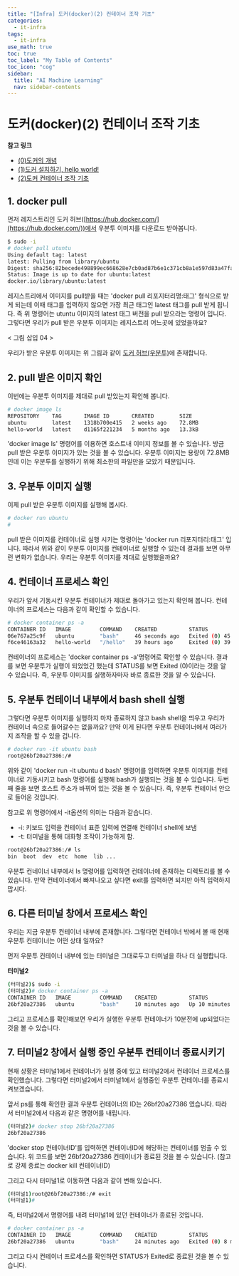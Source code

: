 ```yaml
---
title: "[Infra] 도커(docker)(2) 컨테이너 조작 기초" 
categories:
  - it-infra
tags:
  - it-infra
use_math: true
toc: true
toc_label: "My Table of Contents"
toc_icon: "cog"
sidebar:
  title: "AI Machine Learning"
  nav: sidebar-contents
---
```


# 도커(docker)(2) 컨테이너 조작 기초


**참고 링크**

* [(0)도커의 개념](https://losskatsu.github.io/it-infra/docker00/)
* [(1)도커 설치하기, hello world!](https://losskatsu.github.io/it-infra/docker01/)
* [(2)도커 컨테이너 조작 기초](https://losskatsu.github.io/it-infra/docker02/)

## 1. docker pull

먼저 레지스트리인 도커 허브([https://hub.docker.com/](https://hub.docker.com/))에서 우분투 이미지를 다운로드 받아봅니다. 

```bash
$ sudo -i
# docker pull utuntu
Using default tag: latest
latest: Pulling from library/ubuntu
Digest: sha256:82becede498899ec668628e7cb0ad87b6e1c371cb8a1e597d83a47fac21d6af3
Status: Image is up to date for ubuntu:latest
docker.io/library/ubuntu:latest
```

레지스트리에서 이미지를 pull받을 때는 'docker pull 리포지터리명:태그' 형식으로 받게 되는데 
이때 태그를 입력하지 않으면 가장 최근 태그인 latest 태그를 pull 받게 됩니다. 
즉 위 명령어는 utuntu 이미지의 latest 태그 버전을 pull 받으라는 명령어 입니다. 
그렇다면 우리가 pull 받은 우분투 이미지는 레지스트리 어느곳에 있었을까요? 

< 그림 삽입 04 > 

우리가 받은 우분투 이미지는 위 그림과 같이 [도커 허브(우분투)](https://hub.docker.com/_/ubuntu)에 존재합니다. 

## 2. pull 받은 이미지 확인 

이번에는 우분투 이미지를 제대로 pull 받았는지 확인해 봅니다. 

```bash
# docker image ls
REPOSITORY    TAG       IMAGE ID       CREATED        SIZE
ubuntu        latest    1318b700e415   2 weeks ago    72.8MB
hello-world   latest    d1165f221234   5 months ago   13.3kB
```

'docker image ls' 명령어를 이용하면 호스트내 이미지 정보를 볼 수 있습니다. 
방금 pull 받은 우분투 이미지가 있는 것을 볼 수 있습니다. 
우분투 이미지는 용량이 72.8MB인데 이는 우분투를 실행하기 위해 최소한의 파일만을 모았기 때문입니다. 



## 3. 우분투 이미지 실행 

이제 pull 받은 우분투 이미지를 실행해 봅시다. 

```bash
# docker run ubuntu
#
```

pull 받은 이미지를 컨테이너로 실행 시키는 명령어는 'docker run 리포지터리:태그' 입니다. 
따라서 위와 같이 우분투 이미지를 컨테이너로 실행할 수 있는데 결과를 보면 아무런 변화가 없습니다. 
우리는 우분투 이미지를 제대로 실행했을까요? 

## 4. 컨테이너 프로세스 확인 

우리가 앞서 기동시킨 우분투 컨테이너가 제대로 돌아가고 있는지 확인해 봅니다. 
컨테이너의 프로세스는 다음과 같이 확인할 수 있습니다. 

```bash
# docker container ps -a
CONTAINER ID   IMAGE         COMMAND    CREATED          STATUS                      PORTS     NAMES
06e767a25c9f   ubuntu        "bash"     46 seconds ago   Exited (0) 45 seconds ago             keen_noether
f6ce46163a32   hello-world   "/hello"   39 hours ago     Exited (0) 39 hours ago               peaceful_tesla
```

컨테이너의 프로세스는 'docker container ps -a'명령어로 확인할 수 있습니다. 
결과를 보면 우분투가 실행이 되었었긴 했는데 STATUS를 보면 Exited (0)이라는 것을 알 수 있습니다. 
즉, 우분투 이미지를 실행하자마자 바로 종료한 것을 알 수 있습니다. 

## 5. 우분투 컨테이너 내부에서 bash shell 실행 

그렇다면 우분투 이미지를 실행하지 마자 종료하지 않고 bash shell을 띄우고 
우리가 컨테이너 속으로 들어갈수는 없을까요? 
만약 이게 된다면 우분투 컨테이너에서 여러가지 조작을 할 수 있을 겁니다. 

```bash
# docker run -it ubuntu bash
root@26bf20a27386:/# 
```
위와 같이 'docker run -it ubuntu d bash' 명령어를 입력하면 
우분투 이미지를 컨테이너로 기동시키고 bash 명령어를 실행해 bash가 실행되는 것을 볼 수 있습니다. 
두번째 줄을 보면 호스트 주소가 바뀌어 있는 것을 볼 수 있습니다. 
즉, 우분투 컨테이너 안으로 들어온 것입니다. 

참고로 위 명령어에서 -it옵션의 의미는 다음과 같습니다. 

* -i: 키보드 입력을 컨테이너 표준 입력에 연결해 컨테이너 shell에 보냄
* -t: 터미널을 통해 대화형 조작이 가능하게 함.

```bash
root@26bf20a27386:/# ls
bin  boot  dev  etc  home  lib ...
```

우분투 컨네이너 내부에서 ls 명령어를 입력하면 컨테이너에 존재하는 디렉토리를 볼 수 있습니다. 
만약 컨테이너에서 빠져나오고 싶다면 exit를 입력하면 되지만 아직 입력하지 맙시다.

## 6. 다른 터미널 창에서 프로세스 확인

우리는 지금 우분투 컨테이너 내부에 존재합니다. 
그렇다면 컨테이너 밖에서 볼 때 현재 우분투 컨테이너는 어떤 상태 일까요? 

먼저 우분투 컨테이너 내부에 있는 터미널은 그대로두고 터미널을 하나 더 실행합니다. 

**터미널2**
```bash
(터미널2)$ sudo -i
(터미널2)# docker container ps -a
CONTAINER ID   IMAGE         COMMAND    CREATED          STATUS                      PORTS     NAMES
26bf20a27386   ubuntu        "bash"     10 minutes ago   Up 10 minutes                         gifted_feynman
```

그리고 프로세스를 확인해보면 우리가 실행한 우분투 컨테이너가 10분전에 up되었다는 것을 볼 수 있습니다. 

## 7. 터미널2 창에서 실행 중인 우분투 컨테이너 종료시키기

현재 상황은 터미널1에서 컨테이너가 실행 중에 있고 터미널2에서 컨테이너 프로세스를 확인했습니다. 
그렇다면 터미널2에서 터미널1에서 실행중인 우분투 컨테이너를 종료시켜보겠습니다. 

앞서 ps를 통해 확인한 결과 우분투 컨테이너의 ID는 26bf20a27386 였습니다. 
따라서 터미널2에서 다음과 같은 명령어를 내립니다. 

```bash
(터미널2)# docker stop 26bf20a27386
26bf20a27386
```
'docker stop 컨테이너ID'를 입력하면 컨테이너ID에 해당하는 컨테이너를 멈출 수 있습니다. 
위 코드를 보면 26bf20a27386 컨테이너가 종료된 것을 볼 수 있습니다. 
(참고로 강제 종료는 docker kill 컨테이너ID)

그리고 다시 터미널1로 이동하면 다음과 같이 변해 있습니다. 

```bash
(터미널1)root@26bf20a27386:/# exit
(터미널1)#
```

즉, 터미널2에서 명령어를 내려 터미널1에 있던 컨테이너가 종료된 것입니다. 

```bash
# docker container ps -a
CONTAINER ID   IMAGE         COMMAND    CREATED          STATUS                      PORTS     NAMES
26bf20a27386   ubuntu        "bash"     24 minutes ago   Exited (0) 8 minutes ago              gifted_feynman
```

그리고 다시 컨테이너 프로세스를 확인하면 STATUS가 Exited로 종료된 것을 볼 수 있습니다. 

